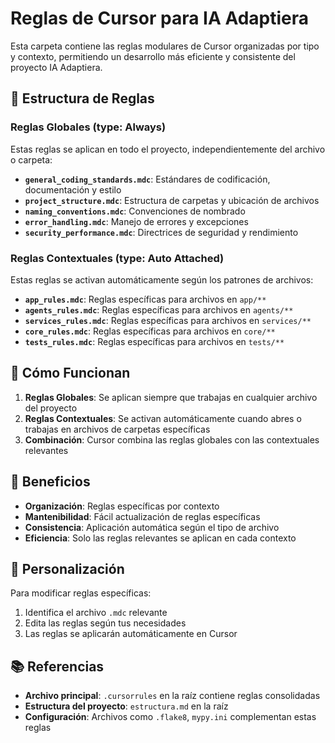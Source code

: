 # Reglas de Cursor para IA Adaptiera

Esta carpeta contiene las reglas modulares de Cursor organizadas por tipo y contexto, permitiendo un desarrollo más eficiente y consistente del proyecto IA Adaptiera.

## 📁 Estructura de Reglas

### Reglas Globales (type: Always)
Estas reglas se aplican en todo el proyecto, independientemente del archivo o carpeta:

- **`general_coding_standards.mdc`**: Estándares de codificación, documentación y estilo
- **`project_structure.mdc`**: Estructura de carpetas y ubicación de archivos
- **`naming_conventions.mdc`**: Convenciones de nombrado
- **`error_handling.mdc`**: Manejo de errores y excepciones
- **`security_performance.mdc`**: Directrices de seguridad y rendimiento

### Reglas Contextuales (type: Auto Attached)
Estas reglas se activan automáticamente según los patrones de archivos:

- **`app_rules.mdc`**: Reglas específicas para archivos en `app/**`
- **`agents_rules.mdc`**: Reglas específicas para archivos en `agents/**`
- **`services_rules.mdc`**: Reglas específicas para archivos en `services/**`
- **`core_rules.mdc`**: Reglas específicas para archivos en `core/**`
- **`tests_rules.mdc`**: Reglas específicas para archivos en `tests/**`

## 🎯 Cómo Funcionan

1. **Reglas Globales**: Se aplican siempre que trabajas en cualquier archivo del proyecto
2. **Reglas Contextuales**: Se activan automáticamente cuando abres o trabajas en archivos de carpetas específicas
3. **Combinación**: Cursor combina las reglas globales con las contextuales relevantes

## 🚀 Beneficios

- **Organización**: Reglas específicas por contexto
- **Mantenibilidad**: Fácil actualización de reglas específicas
- **Consistencia**: Aplicación automática según el tipo de archivo
- **Eficiencia**: Solo las reglas relevantes se aplican en cada contexto


## 🔧 Personalización

Para modificar reglas específicas:

1. Identifica el archivo `.mdc` relevante
2. Edita las reglas según tus necesidades
3. Las reglas se aplicarán automáticamente en Cursor

## 📚 Referencias

- **Archivo principal**: `.cursorrules` en la raíz contiene reglas consolidadas
- **Estructura del proyecto**: `estructura.md` en la raíz
- **Configuración**: Archivos como `.flake8`, `mypy.ini` complementan estas reglas 